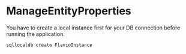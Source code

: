 # ManageEntityProperties

You have to create a local instance first for your DB connection before running the application.

```powershell
sqllocaldb create FlavioInstance
```